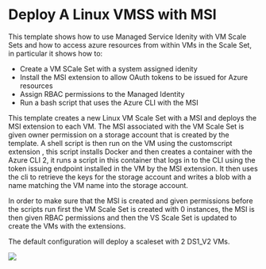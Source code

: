 # Deploy A Linux VMSS with MSI

This template shows how to use Managed Service Idenity with VM Scale Sets and how to access azure resources from within VMs in the Scale Set, in particular it shows how to:

- Create a VM SCale Set with a system assigned idenity
- Install the MSI extension to allow OAuth tokens to be issued for Azure resources
- Assign RBAC permissions to the Managed Identity
- Run a bash script that uses the Azure CLI with the MSI

This template creates a new Linux VM Scale Set with a MSI and deploys the MSI extension to each VM. The MSI associated with the VM Scale Set is given owner permission on a storage account that is created by the template. A shell script is then run on the VM using the customscript extension , this script installs Docker and then creates a container with the Azure CLI 2, it runs a script in this container that logs in to the CLI using the token issuing endpoint installed in the VM by the MSI extension. It then uses the cli to retrieve the keys for the storage account and writes a blob with a name matching the VM name into the storage account.

In order to make sure that the MSI is created and given permissions before the scripts run first the VM Scale Set is created with 0 instances, the MSI is then given RBAC permissions and then the VS Scale Set is updated to create the VMs with the extensions.

The default configuration will deploy a scaleset with 2 DS1_V2 VMs.

<a href="https://portal.azure.com/#create/Microsoft.Template/uri/https%3A%2F%2Fraw.githubusercontent.com%2FTVDKoni%2Fazure-quickstart-templates%2Fmaster%2F201-vmss-msi-linux%2Fazuredeploy.json" target="_blank">
    <img src="http://azuredeploy.net/deploybutton.png"/>
</a>

